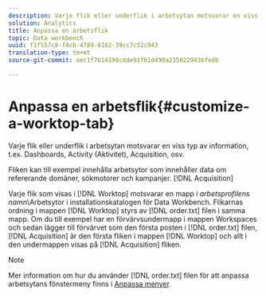 ```yaml
---
description: Varje flik eller underflik i arbetsytan motsvarar en viss typ av information, t.ex. Dashboards, Activity (Aktivitet), Acquisition, osv.
solution: Analytics
title: Anpassa en arbetsflik
topic: Data workbench
uuid: f1f557c8-f4cb-4789-8162-39cc7c52c943
translation-type: tm+mt
source-git-commit: aec1f7b14198cdde91f61d490a235022943bfedb

---
```



# Anpassa en arbetsflik{#customize-a-worktop-tab}

Varje flik eller underflik i arbetsytan motsvarar en viss typ av information, t.ex. Dashboards, Activity (Aktivitet), Acquisition, osv.

Fliken kan till exempel innehålla arbetsytor som innehåller data om refererande domäner, sökmotorer och kampanjer. [!DNL Acquisition]

Varje flik som visas i [!DNL Worktop] motsvarar en mapp i *arbetsprofilens namn*\Arbetsytor i installationskatalogen för Data Workbench. Flikarnas ordning i mappen [!DNL Worktop] styrs av [!DNL order.txt] filen i samma mapp. Om du till exempel har en förvärvsundermapp i mappen Workspaces och sedan lägger till förvärvet som den första posten i [!DNL order.txt] filen, [!DNL Acquisition] är den första fliken i mappen [!DNL Worktop] och allt i den undermappen visas på [!DNL Acquisition] fliken.

>[!NOTE]
>
>Mer information om hur du använder [!DNL order.txt] filen för att anpassa arbetsytans fönstermeny finns i [Anpassa menyer](../../../../home/c-get-started/c-intf-anlys-ftrs/c-ctm-menus/c-ctm-menus.md#concept-93d4c09cb7f34cd293b7b64fba1cf894).

